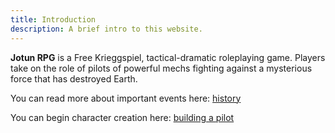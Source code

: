 ```yaml
---
title: Introduction
description: A brief intro to this website.
---
```


**Jotun RPG** is a Free Krieggspiel, tactical-dramatic roleplaying game. Players take on the role of pilots of powerful mechs fighting against a mysterious force that has destroyed Earth.

You can read more about important events here: [history](/setting/history)

You can begin character creation here: [building a pilot](/pilot/building-a-pilot)
